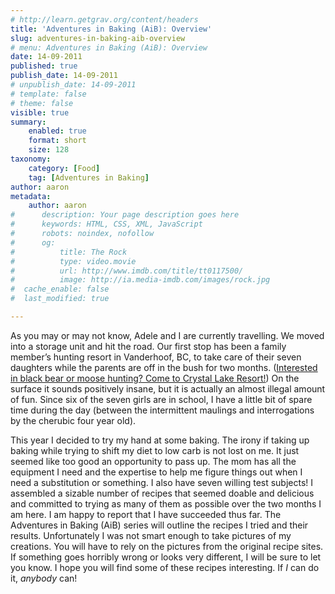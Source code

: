```yaml
---
# http://learn.getgrav.org/content/headers
title: 'Adventures in Baking (AiB): Overview'
slug: adventures-in-baking-aib-overview
# menu: Adventures in Baking (AiB): Overview
date: 14-09-2011
published: true
publish_date: 14-09-2011
# unpublish_date: 14-09-2011
# template: false
# theme: false
visible: true
summary:
    enabled: true
    format: short
    size: 128
taxonomy:
    category: [Food]
    tag: [Adventures in Baking]
author: aaron
metadata:
    author: aaron
#      description: Your page description goes here
#      keywords: HTML, CSS, XML, JavaScript
#      robots: noindex, nofollow
#      og:
#          title: The Rock
#          type: video.movie
#          url: http://www.imdb.com/title/tt0117500/
#          image: http://ia.media-imdb.com/images/rock.jpg
#  cache_enable: false
#  last_modified: true

---
```


As you may or may not know, Adele and I are currently travelling. We moved into a storage unit and hit the road. Our first stop has been a family member’s hunting resort in Vanderhoof, BC, to take care of their seven daughters while the parents are off in the bush for two months. (<shamelessPlug>[Interested in black bear or moose hunting? Come to Crystal Lake Resort!](http://crystallakebc.com)</shamelessPlug>) On the surface it sounds positively insane, but it is actually an almost illegal amount of fun. Since six of the seven girls are in school, I have a little bit of spare time during the day (between the intermittent maulings and interrogations by the cherubic four year old).

This year I decided to try my hand at some baking. The irony if taking up baking while trying to shift my diet to low carb is not lost on me. It just seemed like too good an opportunity to pass up. The mom has all the equipment I need and the expertise to help me figure things out when I need a substitution or something. I also have seven willing test subjects! I assembled a sizable number of recipes that seemed doable and delicious and committed to trying as many of them as possible over the two months I am here. I am happy to report that I have succeeded thus far. The Adventures in Baking (AiB) series will outline the recipes I tried and their results. Unfortunately I was not smart enough to take pictures of my creations. You will have to rely on the pictures from the original recipe sites. If something goes horribly wrong or looks very different, I will be sure to let you know. I hope you will find some of these recipes interesting. If *I* can do it, *anybody* can!

